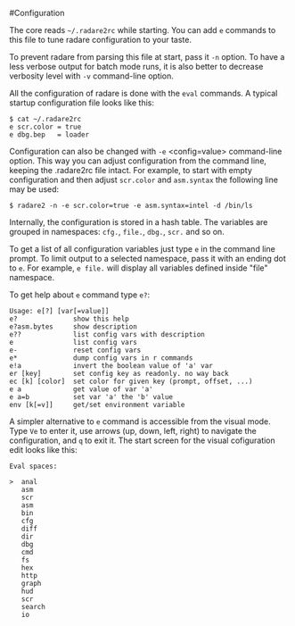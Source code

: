 #Configuration

The core reads `~/.radare2rc` while starting. You can add `e` commands to this file to tune radare configuration to your taste.

To prevent radare from parsing this file at start, pass it `-n` option. To have a less verbose output for batch mode runs, it is also better to decrease verbosity level with `-v` command-line option.

All the configuration of radare is done with the `eval` commands. A typical startup configuration file looks like this:

    $ cat ~/.radare2rc
    e scr.color = true
    e dbg.bep   = loader

Configuration can also be changed with `-e` <config=value> command-line option. This way you can adjust configuration from the command line, keeping the .radare2rc file intact. For example, to start with empty configuration and then adjust `scr.color` and `asm.syntax` the following line may be used:

    $ radare2 -n -e scr.color=true -e asm.syntax=intel -d /bin/ls
    
Internally, the configuration is stored in a hash table. The variables are grouped in namespaces: `cfg.`, `file.`, `dbg.`, `scr.` and so on.

To get a list of all configuration variables just type `e` in the command line prompt. To limit output to a selected namespace, pass it with an ending dot to `e`. For example, `e file.` will display all variables defined inside "file" namespace.

To get help about `e` command type `e?`:

    Usage: e[?] [var[=value]]
    e?              show this help
    e?asm.bytes     show description
    e??             list config vars with description
    e               list config vars
    e-              reset config vars
    e*              dump config vars in r commands
    e!a             invert the boolean value of 'a' var
    er [key]        set config key as readonly. no way back
    ec [k] [color]  set color for given key (prompt, offset, ...)
    e a             get value of var 'a'
    e a=b           set var 'a' the 'b' value
    env [k[=v]]     get/set environment variable


A simpler alternative to `e` command is accessible from the visual mode. Type `Ve` to enter it, use arrows (up, down, left, right) to navigate the configuration, and `q` to exit it. The start screen for the visual cofiguration edit looks like this:

    Eval spaces:                                                                   
    
    >  anal                                                                        
       asm                                                                         
       scr                                                                         
       asm                                                                         
       bin                                                                         
       cfg                                                                         
       diff                                                                        
       dir                                                                         
       dbg                                                                         
       cmd                                                                         
       fs                                                                          
       hex                                                                         
       http                                                                        
       graph                                                                       
       hud                                                                         
       scr                                                                         
       search                                                                      
       io                                                                          

